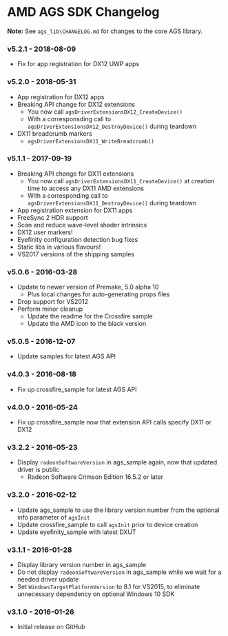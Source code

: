 # AMD AGS SDK Changelog

**Note:** See `ags_lib\CHANGELOG.md` for changes to the core AGS library.

### v5.2.1 - 2018-08-09
* Fix for app registration for DX12 UWP apps

### v5.2.0 - 2018-05-31
* App registration for DX12 apps
* Breaking API change for DX12 extensions
  * You now call `agsDriverExtensionsDX12_CreateDevice()`
  * With a corresponsding call to `agsDriverExtensionsDX12_DestroyDevice()` during teardown
* DX11 breadcrumb markers
  * `agsDriverExtensionsDX11_WriteBreadcrumb()`

### v5.1.1 - 2017-09-19
* Breaking API change for DX11 extensions
  * You now call `agsDriverExtensionsDX11_CreateDevice()` at creation time to access any DX11 AMD extensions
  * With a corresponding call to `agsDriverExtensionsDX11_DestroyDevice()` during teardown
* App registration extension for DX11 apps
* FreeSync 2 HDR support
* Scan and reduce wave-level shader intrinsics
* DX12 user markers!
* Eyefinity configuration detection bug fixes
* Static libs in various flavours!
* VS2017 versions of the shipping samples

### v5.0.6 - 2016-03-28
* Update to newer version of Premake, 5.0 alpha 10
  * Plus local changes for auto-generating props files
* Drop support for VS2012
* Perform minor cleanup
  * Update the readme for the Crossfire sample
  * Update the AMD icon to the black version

### v5.0.5 - 2016-12-07
* Update samples for latest AGS API

### v4.0.3 - 2016-08-18
* Fix up crossfire_sample for latest AGS API

### v4.0.0 - 2016-05-24
* Fix up crossfire_sample now that extension API calls specify DX11 or DX12

### v3.2.2 - 2016-05-23
* Display `radeonSoftwareVersion` in ags_sample again, now that updated driver is public
  * Radeon Software Crimson Edition 16.5.2 or later

### v3.2.0 - 2016-02-12
* Update ags_sample to use the library version number from the optional info parameter of `agsInit`
* Update crossfire_sample to call `agsInit` prior to device creation
* Update eyefinity_sample with latest DXUT

### v3.1.1 - 2016-01-28
* Display library version number in ags_sample
* Do not display `radeonSoftwareVersion` in ags_sample while we wait for a needed driver update
* Set `WindowsTargetPlatformVersion` to 8.1 for VS2015, to eliminate unnecessary dependency on optional Windows 10 SDK

### v3.1.0 - 2016-01-26
* Initial release on GitHub
